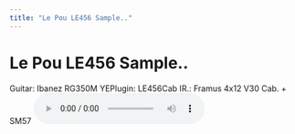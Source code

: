 ```yaml
---
title: "Le Pou LE456 Sample.."
---
```

# Le Pou LE456 Sample..


Guitar: Ibanez RG350M YEPlugin: LE456Cab IR.: Framus 4x12 V30 Cab. + SM57
![audio](/assets/images/ecd971fc827399dcb369eb5bddef1955.mp3)



